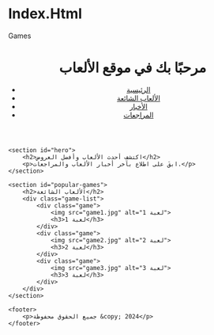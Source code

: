 # Index.Html
Games
<!DOCTYPE html>
<html lang="ar">
<head>
    <meta charset="UTF-8">
    <meta name="viewport" content="width=device-width, initial-scale=1.0">
    <title>موقع الألعاب</title>
    <link rel="stylesheet" href="styles.css">
</head>
<body>
    <header>
        <h1>مرحبًا بك في موقع الألعاب</h1>
        <nav>
            <ul>
                <li><a href="#">الرئيسية</a></li>
                <li><a href="#">الألعاب الشائعة</a></li>
                <li><a href="#">الأخبار</a></li>
                <li><a href="#">المراجعات</a></li>
            </ul>
        </nav>
    </header>

    <section id="hero">
        <h2>اكتشف أحدث الألعاب وأفضل العروض</h2>
        <p>ابقَ على اطلاع بآخر أخبار الألعاب والمراجعات.</p>
    </section>

    <section id="popular-games">
        <h2>الألعاب الشائعة</h2>
        <div class="game-list">
            <div class="game">
                <img src="game1.jpg" alt="لعبة 1">
                <h3>لعبة 1</h3>
            </div>
            <div class="game">
                <img src="game2.jpg" alt="لعبة 2">
                <h3>لعبة 2</h3>
            </div>
            <div class="game">
                <img src="game3.jpg" alt="لعبة 3">
                <h3>لعبة 3</h3>
            </div>
        </div>
    </section>

    <footer>
        <p>جميع الحقوق محفوظة &copy; 2024</p>
    </footer>
</body>
</html>
